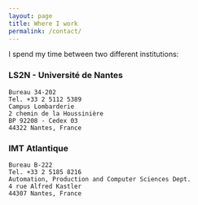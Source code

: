 ```yaml
---
layout: page
title: Where I work
permalink: /contact/
---
```



I spend my time between two different institutions:

### LS2N - Université de Nantes
```
Bureau 34-202 		
Tel. +33 2 5112 5389
Campus Lombarderie 	
2 chemin de la Houssinière
BP 92208 - Cedex 03	
44322 Nantes, France
```

### IMT Atlantique 
```
Bureau B-222 				
Tel. +33 2 5185 8216
Automation, Production and Computer Sciences Dept.
4 rue Alfred Kastler 
44307 Nantes, France
```

